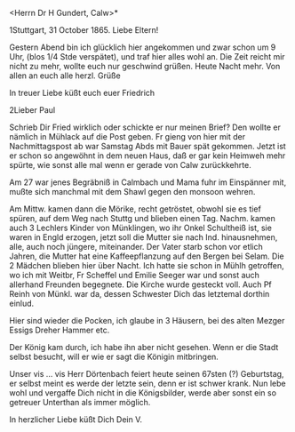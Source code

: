 <Herrn Dr H Gundert, Calw>*

 1Stuttgart, 31 October 1865.
Liebe Eltern!

Gestern Abend bin ich glücklich hier angekommen und zwar schon um 9 Uhr, (blos 1/4 Stde verspätet), und traf hier alles wohl an. Die Zeit reicht mir nicht zu mehr, wollte euch nur geschwind grüßen. Heute Nacht mehr. Von allen an euch alle herzl. Grüße

 In treuer Liebe küßt euch
 euer
 Friedrich


2Lieber Paul

Schrieb Dir Fried wirklich oder schickte er nur meinen Brief? Den wollte er nämlich in Mühlack auf die Post geben. Fr gieng von hier mit der Nachmittagspost ab war Samstag Abds mit Bauer spät gekommen. Jetzt ist er schon so angewöhnt in dem neuen Haus, daß er gar kein Heimweh mehr spürte, wie sonst alle mal wenn er gerade von Calw zurückkehrte.

Am 27 war jenes Begräbniß in Calmbach und Mama fuhr im Einspänner mit, mußte sich manchmal mit dem Shawl gegen den monsoon wehren.

Am Mittw. kamen dann die Mörike, recht getröstet, obwohl sie es tief spüren, auf dem Weg nach Stuttg und blieben einen Tag. Nachm. kamen auch 3 Lechlers Kinder von Münklingen, wo ihr Onkel Schultheiß ist, sie waren in Engld erzogen, jetzt soll die Mutter sie nach Ind. hinausnehmen, alle, auch noch jüngere, miteinander. Der Vater starb schon vor etlich Jahren, die Mutter hat eine Kaffeepflanzung auf den Bergen bei Selam. Die 2 Mädchen blieben hier über Nacht. Ich hatte sie schon in Mühlh getroffen, wo ich mit Weitbr, Fr Scheffel und Emilie Seeger war und sonst auch allerhand Freunden begegnete. Die Kirche wurde gesteckt voll. Auch Pf Reinh von Münkl. war da, dessen Schwester Dich das letztemal dorthin einlud.

Hier sind wieder die Pocken, ich glaube in 3 Häusern, bei des alten Mezger Essigs Dreher Hammer etc.

Der König kam durch, ich habe ihn aber nicht gesehen. Wenn er die Stadt selbst besucht, will er wie er sagt die Königin mitbringen.

Unser vis … vis Herr Dörtenbach feiert heute seinen 67sten (?) Geburtstag, er selbst meint es werde der letzte sein, denn er ist schwer krank. 
Nun lebe wohl und vergaffe Dich nicht in die Königsbilder, werde aber sonst ein so getreuer Unterthan als immer möglich.

In herzlicher Liebe küßt Dich
 Dein V.

